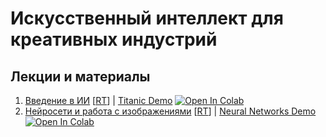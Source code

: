 # Искусственный интеллект для креативных индустрий

## Лекции и материалы

1. [Введение в ИИ](https://www.youtu.be/T9RK3Le-6jY) [[RT](https://rutube.ru/video/private/66e9e5bff90e448713f2a1dc03e93f40/?p=4MJWTaw2StroDtsyUhbvzw)] | [Titanic Demo](1-IntroAI/titanic.ipynb) [![Open In Colab](https://colab.research.google.com/assets/colab-badge.svg)](https://githubtocolab.com/shwars/ai-for-creatives/blob/main/1-IntroAI/titanic.ipynb)
2. [Нейросети и работа с изображениями](https://youtu.be/9yUoWCtl618) [[RT](https://rutube.ru/video/private/e0a460214bc032394b2c1ad118645306/?p=TohjmwRxtPLNdkjnd2_uKw)] | [Neural Networks Demo](2-NeuralNets/NeuralNetworks.ipynb) [![Open In Colab](https://colab.research.google.com/assets/colab-badge.svg)](https://githubtocolab.com/shwars/ai-for-creatives/blob/main/2-NeuralNetworks/NeuralNetworks.ipynb)
